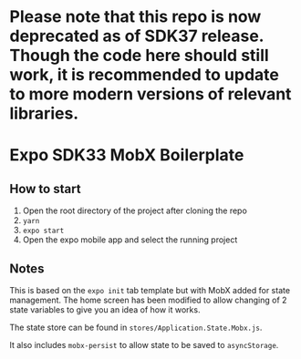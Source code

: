 # Please note that this repo is now deprecated as of SDK37 release. Though the code here should still work, it is recommended to update to more modern versions of relevant libraries.

# Expo SDK33 MobX Boilerplate

## How to start

1. Open the root directory of the project after cloning the repo
2. `yarn`
3. `expo start`
4. Open the expo mobile app and select the running project

## Notes

This is based on the `expo init` tab template but with MobX added for state management. The home screen has been modified to allow changing of 2 state variables to give you an idea of how it works.

The state store can be found in `stores/Application.State.Mobx.js`.

It also includes `mobx-persist` to allow state to be saved to `asyncStorage`.
